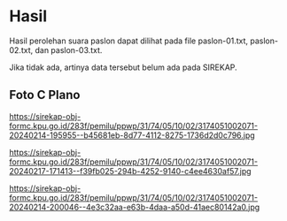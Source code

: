 # Hasil

Hasil perolehan suara paslon dapat dilihat pada file paslon-01.txt, paslon-02.txt, dan paslon-03.txt.

Jika tidak ada, artinya data tersebut belum ada pada SIREKAP.

## Foto C Plano

https://sirekap-obj-formc.kpu.go.id/283f/pemilu/ppwp/31/74/05/10/02/3174051002071-20240214-195955--b45681eb-8d77-4112-8275-1736d2d0c796.jpg

https://sirekap-obj-formc.kpu.go.id/283f/pemilu/ppwp/31/74/05/10/02/3174051002071-20240217-171413--f39fb025-294b-4252-9140-c4ee4630af57.jpg

https://sirekap-obj-formc.kpu.go.id/283f/pemilu/ppwp/31/74/05/10/02/3174051002071-20240214-200046--4e3c32aa-e63b-4daa-a50d-41aec80142a0.jpg
